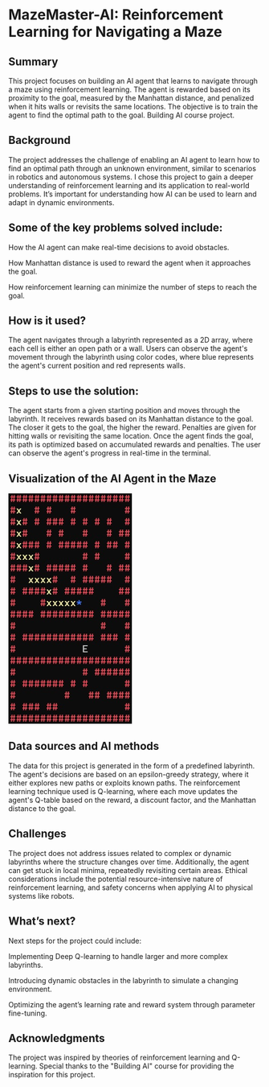 # MazeMaster-AI: Reinforcement Learning for Navigating a Maze

## **Summary**

This project focuses on building an AI agent that learns to navigate through a maze using reinforcement learning. The agent is rewarded based on its proximity to the goal, measured by the Manhattan distance, and penalized when it hits walls or revisits the same locations. The objective is to train the agent to find the optimal path to the goal. Building AI course project.

## **Background**

The project addresses the challenge of enabling an AI agent to learn how to find an optimal path through an unknown environment, similar to scenarios in robotics and autonomous systems. I chose this project to gain a deeper understanding of reinforcement learning and its application to real-world problems. It’s important for understanding how AI can be used to learn and adapt in dynamic environments.

## **Some of the key problems solved include:**

How the AI agent can make real-time decisions to avoid obstacles.

How Manhattan distance is used to reward the agent when it approaches the goal.

How reinforcement learning can minimize the number of steps to reach the goal.

## **How is it used?**
The agent navigates through a labyrinth represented as a 2D array, where each cell is either an open path or a wall. Users can observe the agent's movement through the labyrinth using color codes, where blue represents the agent's current position and red represents walls.

## **Steps to use the solution:**
The agent starts from a given starting position and moves through the labyrinth. It receives rewards based on its Manhattan distance to the goal. The closer it gets to the goal, the higher the reward. Penalties are given for hitting walls or revisiting the same location. Once the agent finds the goal, its path is optimized based on accumulated rewards and penalties. The user can observe the agent's progress in real-time in the terminal.

## **Visualization of the AI Agent in the Maze**
![image of a cat](/MazeMasterAI.jpg)


## **Data sources and AI methods**
The data for this project is generated in the form of a predefined labyrinth. The agent's decisions are based on an epsilon-greedy strategy, where it either explores new paths or exploits known paths. The reinforcement learning technique used is Q-learning, where each move updates the agent's Q-table based on the reward, a discount factor, and the Manhattan distance to the goal.

## **Challenges**
The project does not address issues related to complex or dynamic labyrinths where the structure changes over time. Additionally, the agent can get stuck in local minima, repeatedly revisiting certain areas. Ethical considerations include the potential resource-intensive nature of reinforcement learning, and safety concerns when applying AI to physical systems like robots.

## **What’s next?**
Next steps for the project could include:

Implementing Deep Q-learning to handle larger and more complex labyrinths.

Introducing dynamic obstacles in the labyrinth to simulate a changing environment.

Optimizing the agent’s learning rate and reward system through parameter fine-tuning.

## **Acknowledgments**

The project was inspired by theories of reinforcement learning and Q-learning. Special thanks to the "Building AI" course for providing the inspiration for this project.
